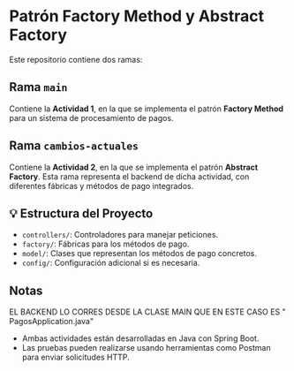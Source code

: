 # Patrón Factory Method y Abstract Factory

Este repositorio contiene dos ramas:
## Rama `main`
Contiene la **Actividad 1**, en la que se implementa el patrón **Factory Method** para un sistema de procesamiento de pagos.

## Rama `cambios-actuales`
Contiene la **Actividad 2**, en la que se implementa el patrón **Abstract Factory**. Esta rama representa el backend de dicha actividad, con diferentes fábricas y métodos de pago integrados.

## 💡 Estructura del Proyecto
- `controllers/`: Controladores para manejar peticiones.
- `factory/`: Fábricas para los métodos de pago.
- `model/`: Clases que representan los métodos de pago concretos.
- `config/`: Configuración adicional si es necesaria.

## Notas
EL BACKEND LO CORRES DESDE LA CLASE MAIN QUE EN ESTE CASO ES " PagosApplication.java"
- Ambas actividades están desarrolladas en Java con Spring Boot.
- Las pruebas pueden realizarse usando herramientas como Postman para enviar solicitudes HTTP.

